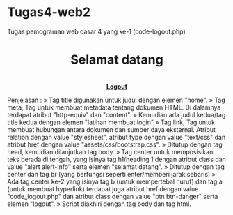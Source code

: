 # Tugas4-web2
Tugas pemograman web dasar 4 yang ke-1 (code-logout.php)

<!DOCTYPE html> 
<html> 
    <head> 
        <title>Home</title> 
        <meta http-equiv="Content-Type" content="text/html; charset=UTF-8" /> 	
        <title>Latihan Membuat Login</title> 	
        <link rel="stylesheet" type="text/css" href="assets/css/bootstrap.css">
    </head> 
    <body> 	
        <center>
            <h1 class="alert alert-info">Selamat datang</h1>
        </center> 	<br> 
        <center>
            <b><a href="code_logout.php" class="btn btn-danger">Logout</a></b></center>
    </body> 
</html>

Penjelasan :
» Tag title digunakan untuk judul dengan elemen "home".
» Tag meta, Tag untuk membuat metadata tentang dokumen HTML. Di dalamnya terdapat atribut "http-equiv" dan "content".
» Kemudian ada judul kedua/tag title kedua dengan elemen "latihan membuat login"
» Tag link, Tag untuk membuat hubungan antara dokumen dan sumber daya eksternal. Atribut relation dengan value "stylesheet", atribut type dengan value "text/css" dan atribut href dengan value "assets/css/bootstrap.css".
»	 Ditutup dengan tag head, kemudian dilanjutkan tag body.
» Tag center untuk memposisikan teks berada di tengah, yang isinya tag h1/heading 1 dengan atribut class dan value "alert alert-info" serta elemen "selamat datang".
» Ditutup dengan tag center dan tag br (yang berfungsi seperti enter/memberi jarak sebaris)
» Ada tag center ke-2 yang isinya tag b (untuk mempertebal huruf) dan tag a (untuk membuat hyperlink) terdapat juga atribut href dengan value "code_logout.php" dan atribut class dengan value "btn btn-danger" serta elemen "logout".
» Script diakhiri dengan tag body dan tag html.
